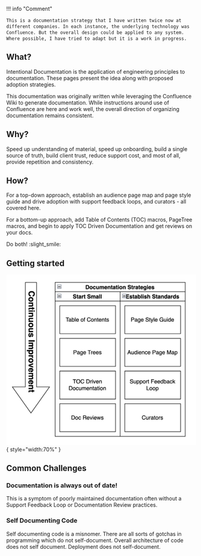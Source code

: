 !!! info "Comment"

    This is a documentation strategy that I have written twice now at different companies. In each instance, the underlying technology was Confluence. But the overall design could be applied to any system. Where possible, I have tried to adapt but it is a work in progress.

## What?

Intentional Documentation is the application of engineering principles to documentation. These pages present the idea along with proposed adoption strategies.

This documentation was originally written while leveraging the Confluence Wiki to generate documentation. While instructions around use of Confluence are here and work well, the overall direction of organizing documentation remains consistent.

## Why?

Speed up understanding of material, speed up onboarding, build a single source of truth, build client trust, reduce support cost, and most of all, provide repetition and consistency.

## How?

For a top-down approach, establish an audience page map and page style guide and drive adoption with support feedback loops, and curators - all covered here.

For a bottom-up approach, add Table of Contents (TOC) macros, PageTree macros, and begin to apply TOC Driven Documentation and get reviews on your docs.

Do both! :slight_smile: 

## Getting started

![Adopting Intentional Documentation](../assets/images/intentional_docs/intentional_docs_adoption.png){ style="width:70%" }


## Common Challenges

### Documentation is always out of date!

This is a symptom of poorly maintained documentation often without a Support Feedback Loop or Documentation Review practices.

### Self Documenting Code

Self documenting code is a misnomer. There are all sorts of gotchas in programming which do not self-document. Overall architecture of code does not self document. Deployment does not self-document.